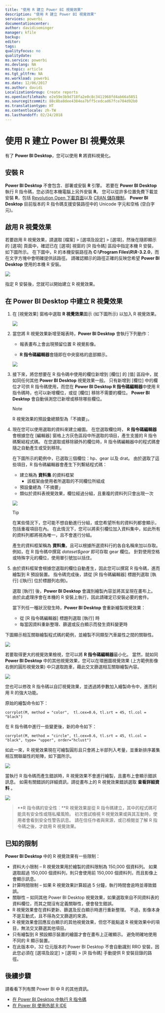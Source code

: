 ```yaml
---
title: "使用 R 建立 Power BI 視覺效果"
description: "使用 R 建立 Power BI 視覺效果"
services: powerbi
documentationcenter: 
author: davidiseminger
manager: kfile
backup: 
editor: 
tags: 
qualityfocus: no
qualitydate: 
ms.service: powerbi
ms.devlang: NA
ms.topic: article
ms.tgt_pltfrm: NA
ms.workload: powerbi
ms.date: 12/06/2017
ms.author: davidi
LocalizationGroup: Create reports
ms.openlocfilehash: e2e59e3b9d718fa2e0c8c3411968fd4ab66a5851
ms.sourcegitcommit: 88c8ba8dee4384ea7bff5cedcad67fce784d92b0
ms.translationtype: HT
ms.contentlocale: zh-TW
ms.lasthandoff: 02/24/2018
---
```

# <a name="create-power-bi-visuals-using-r"></a>使用 R 建立 Power BI 視覺效果
有了 **Power BI Desktop**，您可以使用 **R** 將資料視覺化。

## <a name="install-r"></a>安裝 R
**Power BI Desktop** 不會包含、部署或安裝 **R** 引擎。 若要在 **Power BI Desktop** 執行 R 指令碼，您必須在本機電腦上另外安裝 **R**。 您可以從許多位置免費下載並安裝 **R**，包括 [Revolution Open 下載頁面](https://mran.revolutionanalytics.com/download/)以及 [CRAN 儲存機制](https://cran.r-project.org/bin/windows/base/)。 **Power BI Desktop** 目前版本的 R 指令碼支援安裝路徑中的 Unicode 字元和空格 (空白字元)。

## <a name="enable-r-visuals"></a>啟用 R 視覺效果
若要啟用 R 視覺效果，請選取 [檔案] > [選項及設定] > [選項]，然後在隨即顯示的 [選項] 頁面中，確認已在 [選項] 視窗的 [R 指令碼] 區段中指定本機 R 安裝，如下圖所示。 在下圖中，R 的本機安裝路徑為 **C:\Program Files\R\R-3.2.0**，而在文字方塊中會明確提供該路徑。 請確認顯示的路徑正確的反映您希望 **Power BI Desktop** 使用的本機 R 安裝。
   
   ![](media/desktop-r-visuals/r-visuals-2.png)

指定 R 安裝後，您就可以開始建立 R 視覺效果。

## <a name="create-r-visuals-in-power-bi-desktop"></a>在 Power BI Desktop 中建立 R 視覺效果
1. 在 [視覺效果] 窗格中選取 **R 視覺效果**圖示 (如下圖所示) 以加入 R 視覺效果。
   
   ![](media/desktop-r-visuals/r-visuals-3.png)
2. 當您將 R 視覺效果新增至報表時，**Power BI Desktop** 會執行下列動作：
   
   - 報表畫布上會出現預留位置 R 視覺影像。
   
   - **R 指令碼編輯器**會隨即在中央窗格的底部顯示。
   
   ![](media/desktop-r-visuals/r-visuals-4.png)
3. 接下來，將您想要在 R 指令碼中使用的欄位新增到 [欄位] 的 [值] 區段中，就如同任何其他 **Power BI Desktop** 視覺效果一般。 只有新增到 [欄位] 中的欄位才可供 R 指令碼使用，而您在 **Power BI Desktop R 指令碼編輯器**中使用 R 指令碼時，也可以新增欄位，或從 [欄位] 移除不需要的欄位。 **Power BI Desktop** 會自動偵測您已新增或移除哪些欄位。
   
   > [!NOTE]
   > R 視覺效果的預設彙總類型為「不摘要」。
   > 
   > 
   
1. 現在您可以使用選取的資料來建立繪圖。 在您選取欄位時， **R 指令碼編輯器** 會根據您在 [編輯器] 窗格上方灰色區段中所選取的項目，產生支援的 R 指令碼繫結程式碼。 在您選取或移除額外的欄位時，R 指令碼編輯器中的程式碼會隨之自動產生或受到移除。
   
   在下圖所示的範例中，已選取三個欄位：hp、gear 以及 drat。 由於選取了這些項目，R 指令碼編輯器會產生下列繫結程式碼：
   
   * 建立稱為 **資料集** 的資料框架
     * 該框架由使用者所選取的不同欄位所組成
   * 預設彙總為「不摘要」 
   * 類似於資料表視覺效果，欄位經過分組，且重複的資料列只會出現一次
   
   ![](media/desktop-r-visuals/r-visuals-5.png)
   
   > [!TIP]
   > 在某些情況下，您可能不想自動進行分組，或您希望所有的資料列都會顯示，包括重複項目在內。 在此情況下，您可以將索引欄位加入資料集中，如此所有的資料列都將視為唯一，且不會進行分組。
   > 
   > 
   
   產生的資料框架稱為 **資料集**，且可以根據所選資料行的各自名稱來加以存取。 例如，在 R 指令碼中撰寫 *dataset$gear* 即可存取 gear 欄位。 針對使用空格或特殊字元的欄位，使用單引號加以括住。
2. 由於資料框架會根據您選取的欄位自動產生，因此您可以撰寫 R 指令碼，進而繪製到 R 預設裝置。 指令碼完成後，請從 \[R 指令碼編輯器]  標題列選取 \[執行]  \(\[執行] 位於標題列右側)。
   
    選取 [執行] 後，**Power BI Desktop** 會識別繪製內容並將其呈現在畫布上。
   由於此處理序會在本機的 R 安裝上執行，因此請確定已安裝必要的套件。
   
   當下列任一種狀況發生時，**Power BI Desktop** 會重新繪製視覺效果：
   
   * 從 [R 指令碼編輯器] 標題列選取 [執行] 時
   * 每當因資料重新整理、篩選或反白顯示而發生資料變更時

下圖顯示相互關聯繪製程式碼的範例，並繪製不同類型汽車屬性之間的關聯性。

![](media/desktop-r-visuals/r-visuals-6.png)

若要取得更大的視覺效果檢視，您可以將 **R 指令碼編輯器**最小化。 當然，就如同 **Power BI Desktop** 中的其他視覺效果，您可以在環圈圖視覺效果 (上方範例影像右側的圓形視覺效果) 中只選取跑車，藉此交叉篩選相互關聯繪製內容。

![](media/desktop-r-visuals/r-visuals-7.png)

您也可以修改 R 指令碼以自訂視覺效果，並透過將參數加入繪製命令中，進而利用 R 的強大功能。

原始的繪製命令如下：

    corrplot(M, method = "color",  tl.cex=0.6, tl.srt = 45, tl.col = "black")

在 R 指令碼中進行一些變更後，新的命令如下：

    corrplot(M, method = "circle", tl.cex=0.6, tl.srt = 45, tl.col = "black", type= "upper", order="hclust")

如此一來，R 視覺效果現在可繪製圓形且只會將上半部列入考量，並重新排序叢集相互關聯屬性的矩陣，如下圖所示。

![](media/desktop-r-visuals/r-visuals-8.png)

當執行 R 指令碼而產生錯誤時，R 視覺效果不會進行繪製，且畫布上會顯示錯誤訊息。 如需有關錯誤的詳細資訊，請從畫布上的 R 視覺效果錯誤選取 **查看詳細資料** 。

![](media/desktop-r-visuals/r-visuals-9.png)

> **R 指令碼的安全性︰**R 視覺效果是從 R 指令碼建立，其中的程式碼可能具有安全性或隱私權風險。 初次嘗試檢視 R 視覺效果或與其互動時，使用者會看到安全性警告訊息。 請在信任作者與來源，或已檢閱並了解 R 指令碼之後，才啟用 R 視覺效果。
> 
> 

## <a name="known-limitations"></a>已知的限制
**Power BI Desktop** 中的 R 視覺效果有一些限制：

* 資料大小限制 – R 視覺效果用於繪製的資料限制為 150,000 個資料列。 如果選取超過 150,000 個資料列，則只會使用前 150,000 個資料列，而且影像上會顯示訊息。
* 計算時間限制 – 如果 R 視覺效果計算超過 5 分鐘，執行時間會逾時並導致錯誤。
* 關聯性 – 如同其他 Power BI Desktop 視覺效果，如果選取來自不同資料表的資料欄位，而其之間沒有定義關聯性，便會發生錯誤。
* R 視覺效果會在資料更新、篩選及反白顯示時進行重新整理。 不過，影像本身不是互動式，且不得為交叉篩選的來源。
* R 視覺效果會回應反白顯示的其他視覺效果，但您不能點選 R 視覺效果中的項目，無法交叉篩選其他項目。
* 只有繪製到 R 預設顯示裝置的繪圖才會在畫布上正確顯示。 避免明確地使用不同的 R 顯示裝置。
* 在此版本中，32 位元版本的 Power BI Desktop 不會自動識別 RRO 安裝，因此您必須在 [選項及設定] > [選項] > [R 指令碼] 手動提供 R 安裝目錄的路徑。

## <a name="next-steps"></a>後續步驟
請看看下列有關 Power BI 中 R 的其他資訊。

* [在 Power BI Desktop 中執行 R 指令碼](desktop-r-scripts.md)
* [在 Power BI 使用外部 R IDE](desktop-r-ide.md)

